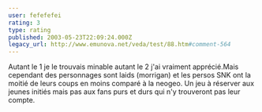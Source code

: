 ```yaml
---
user: fefefefei
rating: 3
type: rating
published: 2003-05-23T22:09:24.000Z
legacy_url: http://www.emunova.net/veda/test/88.htm#comment-564
---
```

Autant le 1 je le trouvais minable autant le 2 j'ai vraiment apprécié.Mais cependant des personnages sont laids (morrigan) et les persos SNK ont la moitié de leurs coups en moins comparé à la neogeo.
Un jeu à réserver aux jeunes initiés mais pas aux fans purs et durs qui n'y trouveront pas leur compte.
